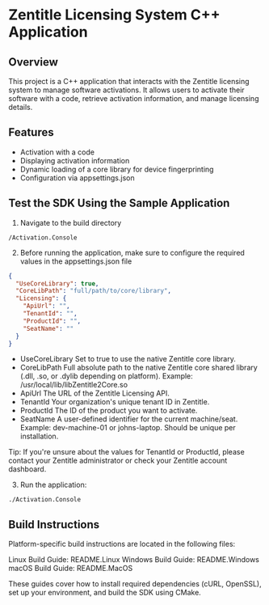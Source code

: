 # Zentitle Licensing System C++ Application

## Overview
This project is a C++ application that interacts with the Zentitle licensing system to manage software activations. It allows users to activate their software with a code, retrieve activation information, and manage licensing details.

## Features
* Activation with a code
* Displaying activation information
* Dynamic loading of a core library for device fingerprinting
* Configuration via appsettings.json

## Test the SDK Using the Sample Application
1. Navigate to the build directory

```/Activation.Console```

2. Before running the application, make sure to configure the required values in the appsettings.json file
```json
{
  "UseCoreLibrary": true,
  "CoreLibPath": "full/path/to/core/library",
  "Licensing": {
    "ApiUrl": "",
    "TenantId": "",
    "ProductId": "",
    "SeatName": ""
  }
}
```

- UseCoreLibrary	Set to true to use the native Zentitle core library.
- CoreLibPath	Full absolute path to the native Zentitle core shared library (.dll, .so, or .dylib depending on platform). Example: /usr/local/lib/libZentitle2Core.so
- ApiUrl	The URL of the Zentitle Licensing API. 
- TenantId	Your organization's unique tenant ID in Zentitle. 
- ProductId	The ID of the product you want to activate. 
- SeatName	A user-defined identifier for the current machine/seat. Example: dev-machine-01 or johns-laptop. Should be unique per installation.

Tip: If you're unsure about the values for TenantId or ProductId, please contact your Zentitle administrator or check your Zentitle account dashboard.

3. Run the application:

```./Activation.Console```

##  Build Instructions
Platform-specific build instructions are located in the following files:

Linux Build Guide: 		README.Linux
Windows Build Guide:	README.Windows
macOS Build Guide: 		README.MacOS

These guides cover how to install required dependencies (cURL, OpenSSL), set up your environment, and build the SDK using CMake.
